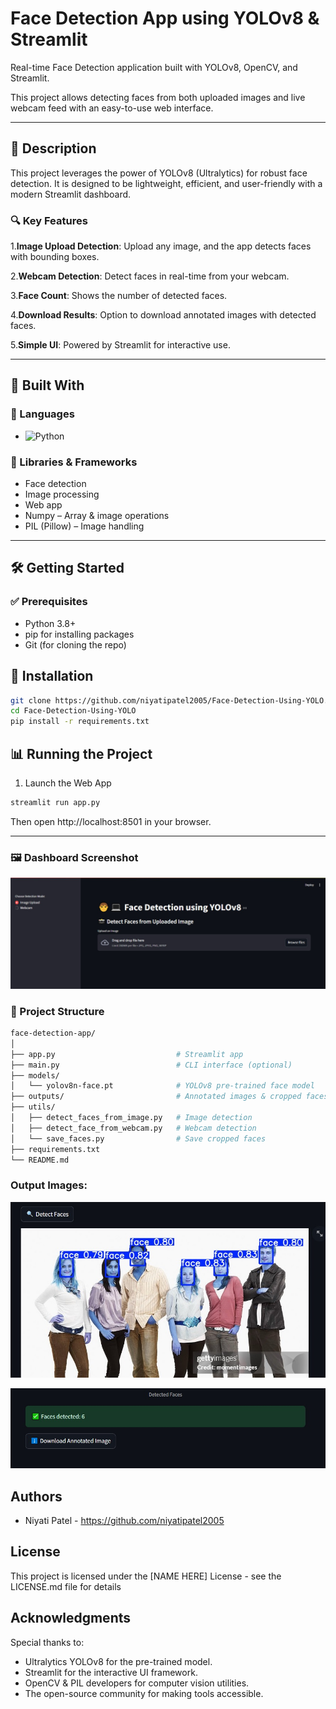 # Face Detection App using YOLOv8 & Streamlit

Real-time Face Detection application built with YOLOv8, OpenCV, and Streamlit.

This project allows detecting faces from both uploaded images and live webcam feed with an easy-to-use web interface.

------

## 📝 Description

This project leverages the power of YOLOv8 (Ultralytics) for robust face detection.
It is designed to be lightweight, efficient, and user-friendly with a modern Streamlit dashboard.

### 🔍 Key Features

1.**Image Upload Detection**: Upload any image, and the app detects faces with bounding boxes.

2.**Webcam Detection**: Detect faces in real-time from your webcam.

3.**Face Count**: Shows the number of detected faces.

4.**Download Results**: Option to download annotated images with detected faces.

5.**Simple UI**: Powered by Streamlit for interactive use.


------

## 🚀 Built With

### 📌 Languages

* ![Python](https://img.shields.io/badge/Python-3776AB?style=flat&logo=python&logoColor=white)


### 🧰 Libraries & Frameworks

* Face detection
* Image processing
* Web app
* Numpy – Array & image operations
* PIL (Pillow) – Image handling

-----

## 🛠️ Getting Started

### ✅ Prerequisites

- Python 3.8+
- pip for installing packages
- Git (for cloning the repo)

## 🔧 Installation

```bash
git clone https://github.com/niyatipatel2005/Face-Detection-Using-YOLO.git
cd Face-Detection-Using-YOLO
pip install -r requirements.txt
```

## 📊 Running the Project
1. Launch the Web App
```bash
streamlit run app.py
```

Then open http://localhost:8501
 in your browser.


 ----


 ### 🖼️ Dashboard Screenshot

![Dashboard UI](images/dashboard.jpg)


### 📁 Project Structure

```bash
face-detection-app/
│
├── app.py                           # Streamlit app
├── main.py                          # CLI interface (optional)
├── models/
│   └── yolov8n-face.pt              # YOLOv8 pre-trained face model
├── outputs/                         # Annotated images & cropped faces
├── utils/
│   ├── detect_faces_from_image.py   # Image detection
│   ├── detect_face_from_webcam.py   # Webcam detection
│   └── save_faces.py                # Save cropped faces
├── requirements.txt
└── README.md
```

### Output Images:


![Output_1](images/Output_1.jpg)

![Output_2](images/Output_2.jpg)

## Authors

* Niyati Patel  -  https://github.com/niyatipatel2005


## License

This project is licensed under the [NAME HERE] License - see the LICENSE.md file for details

## Acknowledgments

Special thanks to:

- Ultralytics YOLOv8 for the pre-trained model.
- Streamlit for the interactive UI framework.
- OpenCV & PIL developers for computer vision utilities. 
- The open-source community for making tools accessible.
